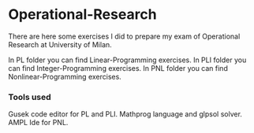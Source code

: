 # Operational-Research
There are here some exercises I did to prepare my exam of Operational Research at University of Milan.

In PL folder you can find Linear-Programming exercises.
In PLI folder you can find Integer-Programming exercises.
In PNL folder you can find Nonlinear-Programming exercises.

### Tools used

Gusek code editor for PL and PLI. Mathprog language and glpsol solver.<br>
AMPL Ide for PNL.

